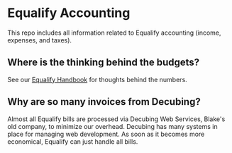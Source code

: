 # Equalify Accounting
This repo includes all information related to Equalify accounting (income, expenses, and taxes).

## Where is the thinking behind the budgets?
See our [Equalify Handbook](https://github.com/equalifyEverything/handbook) for thoughts behind the numbers.

## Why are so many invoices from Decubing?
Almost all Equalify bills are processed via Decubing Web Services, Blake's old company, to minimize our overhead. Decubing has many systems in place for managing web development. As soon as it becomes more economical, Equalify can just handle all bills. 
